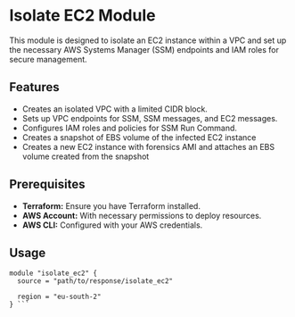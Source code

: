 # Isolate EC2 Module

This module is designed to isolate an EC2 instance within a VPC and set up the necessary AWS Systems Manager (SSM) endpoints and IAM roles for secure management.

## Features

- Creates an isolated VPC with a limited CIDR block.
- Sets up VPC endpoints for SSM, SSM messages, and EC2 messages.
- Configures IAM roles and policies for SSM Run Command.
- Creates a snapshot of EBS volume of the infected EC2 instance
- Creates a new EC2 instance with forensics AMI and attaches an EBS volume created from the snapshot

## Prerequisites

- **Terraform:** Ensure you have Terraform installed.
- **AWS Account:** With necessary permissions to deploy resources.
- **AWS CLI:** Configured with your AWS credentials.

## Usage

```hcl
module "isolate_ec2" {
  source = "path/to/response/isolate_ec2"

  region = "eu-south-2"
} ```